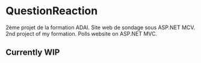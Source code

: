 # QuestionReaction  

2ème projet de la formation ADAI. Site web de sondage sous ASP.NET MCV.  
2nd project of my formation. Polls website on ASP.NET MVC.  

## Currently WIP  

  
